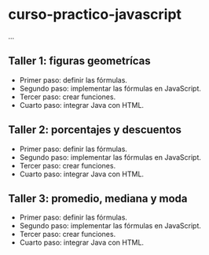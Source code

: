 # curso-practico-javascript

...

## Taller 1: figuras geometrícas

- Primer paso: definir las fórmulas.
- Segundo paso: implementar las fórmulas en JavaScript.
- Tercer paso: crear funciones.
- Cuarto paso: integrar Java con HTML.

## Taller 2: porcentajes y descuentos

- Primer paso: definir las fórmulas.
- Segundo paso: implementar las fórmulas en JavaScript. 
- Tercer paso: crear funciones.
- Cuarto paso: integrar Java con HTML.

## Taller 3: promedio, mediana y moda

- Primer paso: definir las fórmulas.
- Segundo paso: implementar las fórmulas en JavaScript. 
- Tercer paso: crear funciones.
- Cuarto paso: integrar Java con HTML.